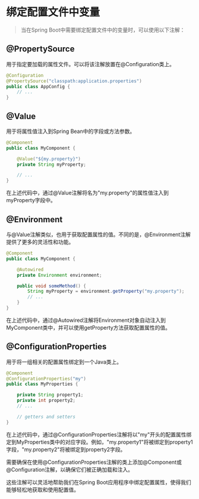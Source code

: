 # 绑定配置文件中变量

> 当在Spring Boot中需要绑定配置文件中的变量时，可以使用以下注解：

## @PropertySource
用于指定要加载的属性文件。可以将该注解放置在@Configuration类上。

```java
@Configuration
@PropertySource("classpath:application.properties")
public class AppConfig {
    // ...
}
```

## @Value
用于将属性值注入到Spring Bean中的字段或方法参数。

```java
@Component
public class MyComponent {

    @Value("${my.property}")
    private String myProperty;

    // ...
}
```

在上述代码中，通过@Value注解将名为"my.property"的属性值注入到myProperty字段中。

## @Environment
与@Value注解类似，也用于获取配置属性的值。不同的是，@Environment注解提供了更多的灵活性和功能。

```java
@Component
public class MyComponent {

    @Autowired
    private Environment environment;

    public void someMethod() {
        String myProperty = environment.getProperty("my.property");
        // ...
    }
}
```

在上述代码中，通过@Autowired注解将Environment对象自动注入到MyComponent类中，并可以使用getProperty方法获取配置属性的值。

## @ConfigurationProperties
用于将一组相关的配置属性绑定到一个Java类上。

```java
@Component
@ConfigurationProperties("my")
public class MyProperties {

    private String property1;
    private int property2;
    // ...

    // getters and setters
}
```

在上述代码中，通过@ConfigurationProperties注解将以"my"开头的配置属性绑定到MyProperties类中的对应字段。例如，"my.property1"将被绑定到property1字段，"my.property2"将被绑定到property2字段。

需要确保在使用@ConfigurationProperties注解的类上添加@Component或@Configuration注解，以确保它们被正确加载和注入。

这些注解可以灵活地帮助我们在Spring Boot应用程序中绑定配置属性，使得我们能够轻松地获取和使用配置值。
